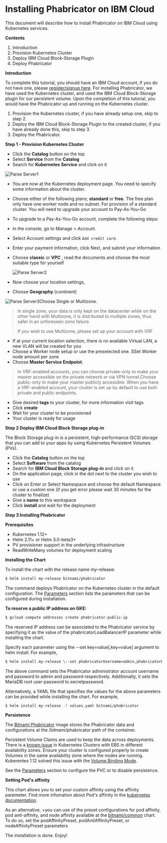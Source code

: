 # Installing Phabricator on IBM Cloud

This document will describe how to install Phabricator on IBM Cloud using Kubernetes services.

**Contents**

1. Introduction
2. Provision Kubernetes Cluster
3. Deploy IBM Cloud Block-Storage Plugin
4. Deploy Phabricator

**Introduction**

To complete this tutorial, you should have an IBM Cloud account, if you do not have one, please [register/signup here](https://cloud.ibm.com/registration). For installing Phabricator, we have used the Kubernetes cluster, and used the IBM Cloud Block-Storage plugin for our persistent volume. Upon the completion of this tutorial, you would have the Phabricator up and running on the Kubernetes cluster.

1. Provision the Kubernetes cluster, if you have already setup one, skip to step 2.
2. Deploy the IBM Cloud Block-Storage Plugin to the created cluster, if you have already done this, skip to step 3.
3. Deploy the Phabricator.

**Step 1 - Provision Kubernetes Cluster**

- Click the **Catalog** button on the top
- Select **Service** from the **Catalog**
- Search for **Kubernetes Service** and click on it


![Parse Server1](https://user-images.githubusercontent.com/5286796/106688265-c4507e80-65f3-11eb-9dbd-288903ff044a.png)


- You are now at the Kubernetes deployment page. You need to specify some information about the cluster.

- Choose either of the following plans; **standard** or **free**. The free plan only have one worker node and no subnet. For provision of a standard cluster. You will need to     upgrade your account to Pay-As-You-Go

- To upgrade to a Pay-As-You-Go account, complete the following steps:

- In the console, go to Manage > Account.

- Select Account settings and click `Add credit card`.

- Enter your payment information, click Next, and submit your information

- Choose **classic** or **VPC** , read the documents and choose the most suitable type for yourself

  

  ![Parse Server2](https://user-images.githubusercontent.com/5286796/106688262-c3b7e800-65f3-11eb-8b31-8a3bf0e7e387.png)

- Now choose your location settings,

- Choose **Geography** (continent)

![Parse Server3](https://user-images.githubusercontent.com/5286796/106688258-c1ee2480-65f3-11eb-9196-112a069239c0.png)Choose Single or Multizone. 

> In single zone, your data is only kept on the datacenter while on the other hand with Multizone, it is distributed to multiple zones, thus safer in an unforeseen zone failure
>
> If you wish to use Multizone, please set up your account with VRF
> 

- If at your current location selection, there is no available Virtual LAN, a new VLAN will be created for you
- Choose a Worker node setup or use the preselected one. SSet Worker node amount per zone
- Choose **Master Service Endpoint**. 

  
> In VRF-enabled accounts, you can choose private-only to make your master accessible on the private network or via VPN tunnel.Choose public-only to make your master publicly     accessible. When you have a VRF-enabled account, your cluster is set up by default to use both private and public endpoints.

- Give desired **tags** to your cluster, for more information visit tags
- Click **create**
- Wait for your cluster to be provisioned
- Your cluster is ready for usage

**Step 2 Deploy IBM Cloud Block Storage plug-in**

The Block Storage plug-in is a persistent, high-performance iSCSI storage that you can add to your apps by using Kubernetes Persistent Volumes (PVs).

- Click the **Catalog** button on the top
- Select **Software** from the catalog
- Search for **IBM Cloud Block Storage plug-in** and click on it
- On the application page, click in the dot next to the cluster you wish to use
- Click on Enter or Select Namespace and choose the default Namespace or use a custom one (if you get error please wait 30 minutes for the cluster to finalize)
- Give a **name** to this workspace
- Click **install** and wait for the deployment

**Step 3 Installing Phabricator**

**Prerequisites**

- Kubernetes 1.12+
- Helm 2.11+ or Helm 3.0-beta3+
- PV provisioner support in the underlying infrastructure
- ReadWriteMany volumes for deployment scaling

**Installing the Chart**

To install the chart with the release name my-release:

```sh
$ helm install my-release bitnami/phabricator
```

The command deploys Phabricator on the Kubernetes cluster in the default configuration. The [Parameters](https://hub.kubeapps.com/#parameters) section lists the parameters that can be configured during installation.

**To reserve a public IP address on GKE:**

```sh
$ gcloud compute addresses create phabricator-public-ip
```

The reserved IP address can be associated to the Phabricator service by specifying it as the value of the phabricatorLoadBalancerIP parameter while installing the chart.

Specify each parameter using the --set key=value[,key=value] argument to helm install. For example,

```sh
$ helm install my-release \--set phabricatorUsername=admin,phabricatorPassword=password,mariadb.mariadbRootPassword=secretpassword \bitnami/phabricator
```

The above command sets the Phabricator administrator account username and password to admin and password respectively. Additionally, it sets the MariaDB root user password to secretpassword.

Alternatively, a YAML file that specifies the values for the above parameters can be provided while installing the chart. For example,

```sh
$ helm install my-release -f values.yaml bitnami/phabricator
```

**Persistence**

The [Bitnami Phabricator](https://github.com/bitnami/bitnami-docker-phabricator) image stores the Phabricator data and configurations at the /bitnami/phabricator path of the container.

Persistent Volume Claims are used to keep the data across deployments. There is a [known issue](https://github.com/kubernetes/kubernetes/issues/39178) in Kubernetes Clusters with EBS in different availability zones. Ensure your cluster is configured properly to create Volumes in the same availability zone where the nodes are running. Kuberentes 1.12 solved this issue with the [Volume Binding Mode](https://kubernetes.io/docs/concepts/storage/storage-classes/#volume-binding-mode).

See the [Parameters](https://cloud.ibm.com/catalog/content/phabricator#parameters) section to configure the PVC or to disable persistence.

**Setting Pod's affinity**

This chart allows you to set your custom affinity using the affinity paremeter. Find more infomation about Pod's affinity in the [kubernetes documentation](https://kubernetes.io/docs/concepts/configuration/assign-pod-node/#affinity-and-anti-affinity).

As an alternative, +you can use of the preset configurations for pod affinity, pod anti-affinity, and node affinity available at the [bitnami/common](https://github.com/bitnami/charts/tree/master/bitnami/common#affinities) chart. To do so, set the podAffinityPreset, podAntiAffinityPreset, or nodeAffinityPreset parameters

The installation is done. Enjoy!
